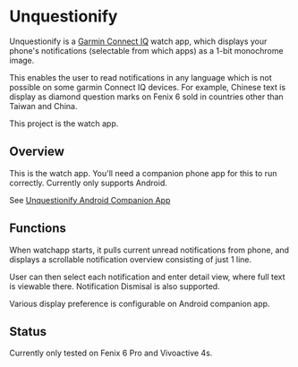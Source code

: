 # Unquestionify

Unquestionify is a [Garmin Connect IQ](https://apps.garmin.com/en-US/) watch app, which displays your phone's notifications (selectable from which apps) as a 1-bit monochrome image.

This enables the user to read notifications in any language which is not possible on some garmin Connect IQ devices. For example, Chinese text is display as diamond question marks on Fenix 6 sold in countries other than Taiwan and China.

This project is the watch app.

## Overview

This is the watch app. You'll need a companion phone app for this to run correctly. Currently only supports Android.

See [Unquestionify Android Companion App](https://github.com/starryalley/Unquestionify-android)

## Functions

When watchapp starts, it pulls current unread notifications from phone, and displays a scrollable notification overview consisting of just 1 line.

User can then select each notification and enter detail view, where full text is viewable there. Notification Dismisal is also supported.

Various display preference is configurable on Android companion app.

## Status

Currently only tested on Fenix 6 Pro and Vivoactive 4s.